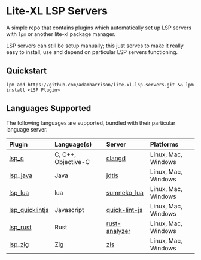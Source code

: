 # Lite-XL LSP Servers

A simple repo that contains plugins which automatically set up LSP servers with `lpm` or another
lite-xl package manager.

LSP servers can still be setup manually; this just serves to make it really easy to install, use
and depend on particular LSP servers functioning.

## Quickstart

```
lpm add https://github.com/adamharrison/lite-xl-lsp-servers.git && lpm install <LSP Plugin>
```

## Languages Supported

The following languages are supported, bundled with their particular language server.

| Plugin                                                       | Language(s)          | Server                                                          | Platforms
| :----------------------------------------------------------- | :------------------- | :-------------------------------------------------------------- | :------------------
| [lsp_c](/plugins/lsp_c.lua?raw=1)                            | C, C++, Objective-C  | [clangd](https://github.com/clangd/clangd)                      | Linux, Mac, Windows
| [lsp_java](/plugins/lsp_java.lua?raw=1)                      | Java                 | [jdtls](https://github.com/eclipse-jdtls/eclipse.jdt.ls)        | Linux, Mac, Windows
| [lsp_lua](/plugins/lsp_lua.lua?raw=1)                        | lua                  | [sumneko_lua](https://github.com/sumneko/lua-language-server)   | Linux, Mac, Windows
| [lsp_quicklintjs](/plugins/lsp_quicklintjs.lua?raw=1)        | Javascript           | [quick-lint-js](https://quick-lint-js.com/)                     | Linux, Mac, Windows
| [lsp_rust](/plugins/lsp_rust.lua?raw=1)                      | Rust                 | [rust-analyzer](https://github.com/rust-lang/rust-analyzer)     | Linux, Mac, Windows
| [lsp_zig](/plugins/lsp_zig.lua?raw=1)                        | Zig                  | [zls](https://github.com/zigtools/zls)                          | Linux, Mac, Windows

